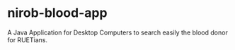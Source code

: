 nirob-blood-app
===============

A Java Application for Desktop Computers to search easily the blood donor for RUETians.
